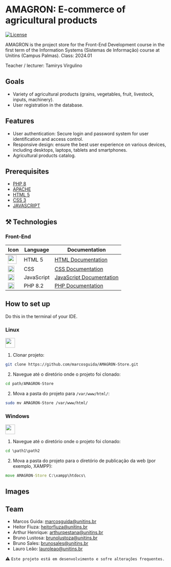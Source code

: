 # AMAGRON: E-commerce of agricultural products
[![License](https://img.shields.io/badge/License-Apache%202.0-blue.svg)](https://opensource.org/licenses/Apache-2.0)
 
AMAGRON is the project store for the Front-End Development course in the first term of the Information Systems (Sistemas de Informação) course at Unitins (Campus Palmas). Class: 2024.01

Teacher / lecturer: Tamirys Virgulino

## Goals
  
- Variety of agricultural products (grains, vegetables, fruit, livestock, inputs, machinery). 
- User registration in the database.

## Features

* User authentication: Secure login and password system for user identification and access control.
* Responsive design: ensure the best user experience on various devices, including desktops, laptops, tablets and smartphones.
* Agricultural products catalog.

## Prerequisites

- [PHP 8](https://github.com/)
- [APACHE](https://github.com)
- [HTML 5](https://github.com)
- [CSS 3](https://github.com)
- [JAVASCRIPT](https://github.com)

## ⚒️ Technologies

### Front-End
| Icon                                                                                                         | Language            | Documentation                            |
|---------------------------------------------------------------------------------------------------------------|-----------------------|-----------------------------------------|
| <img src="https://upload.wikimedia.org/wikipedia/commons/6/61/HTML5_logo_and_wordmark.svg" width="27"/>  | HTML 5                 | [HTML Documentation](https://developer.mozilla.org/pt-BR/docs/Web/HTML/Element)      |
| <img src="https://upload.wikimedia.org/wikipedia/commons/thumb/d/d5/CSS3_logo_and_wordmark.svg/1280px-CSS3_logo_and_wordmark.svg.png" width="20"/> | CSS                   | [CSS  Documentation](https://developer.mozilla.org/pt-BR/docs/Web/CSS)        |
| <img src="https://upload.wikimedia.org/wikipedia/commons/9/99/Unofficial_JavaScript_logo_2.svg" width="20"/>                 | JavaScript                 | [JavaScript Documentation](https://developer.mozilla.org/en-US/docs/Web/JavaScript/Reference)    |
| <img src="https://skillicons.dev/icons?i=php" width="20"/>                  | PHP  8.2               | [PHP Documentation](https://www.php.net/manual/en/)    |

## How to set up

Do this in the terminal of your IDE.

### Linux 
<img height="30" src="https://github.com/marwin1991/profile-technology-icons/assets/76662862/2481dc48-be6b-4ebb-9e8c-3b957efe69fa"> 

1. Clonar projeto:
```bash
git clone https://github.com/marcosguida/AMAGRON-Store.git
```
2. Navegue até o diretório onde o projeto foi clonado:
```bash
cd path/AMAGRON-Store
```
2. Mova a pasta do projeto para ``/var/www/html/``:
   
```bash
sudo mv AMAGRON-Store /var/www/html/
```

### Windows
<img height="30" src="https://user-images.githubusercontent.com/25181517/186884150-05e9ff6d-340e-4802-9533-2c3f02363ee3.png">

1. Navegue até o diretório onde o projeto foi clonado:

```cmd
cd \path1\path2
```
2. Mova a pasta do projeto para o diretório de publicação da web (por exemplo, XAMPP):

```cmd
move AMAGRON-Store C:\xampp\htdocs\
```

## Images

## Team

- Marcos Guida: marcosguida@unitins.br
- Heitor Fiuza: heitorfiuza@unitins.br
- Arthur Henrique: arthurpestana@unitins.br
- Bruno Lustosa: brunolustoza@unitins.br
- Bruno Sales: brunosales@unitins.br
- Lauro Leão: lauroleao@unitins.br

⚠️
`` Este projeto está em desenvolvimento e sofre alterações frequentes. ``



